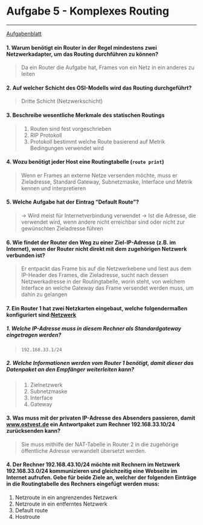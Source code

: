 # Aufgabe 5 - Komplexes Routing
___
[Aufgabenblatt](00%20-%20BSN/bsn_2025-10-09_Aufgabe4_NetzwerksegmentierungPackettracer.pdf)

#### 1. Warum benötigt ein Router in der Regel mindestens zwei Netzwerkadapter, um das Routing durchführen zu können?
> Da ein Router die Aufgabe hat, Frames von ein Netz in ein anderes zu leiten
#### 2. Auf welcher Schicht des OSI-Modells wird das Routing durchgeführt?
> Dritte Schicht (Netzwerkschicht)
#### 3. Beschreibe wesentliche Merkmale des statischen Routings
> 1. Routen sind fest vorgeschrieben
> 2. RIP Protokoll
> 3. Protokoll bestimmt welche Route basierend auf Metrik Bedingungen verwendet wird
#### 4. Wozu benötigt jeder Host eine Routingtabelle (`route print`)
> Wenn er Frames an externe Netze versenden möchte, muss er Zieladresse, Standard Gateway, Subnetzmaske, Interface und Metrik kennen und interpretieren
#### 5. Welche Aufgabe hat der Eintrag “Default Route”?
> → Wird meist für Internetverbindung verwendet
> → Ist die Adresse, die verwendet wird, wenn andere nicht erreichbar sind oder nicht zur gewünschten Zieladresse führen
#### 6. Wie findet der Router den Weg zu einer Ziel-IP-Adresse (z.B. im Internet), wenn der Router nicht direkt mit dem zugehörigen Netzwerk verbunden ist?
> Er entpackt das Frame bis auf die Netzwerkebene und liest aus dem IP-Header des Frames, die Zieladresse, sucht nach dessen Netzwerkadresse in der Routingtabelle, worin steht, von welchem Interface an welche Gateway das Frame versendet werden muss, um dahin zu gelangen
#### 7. Ein Router 1 hat zwei Netzkarten eingebaut, welche folgendermaßen konfiguriert sind:[Netzwerk](00%20-%20BSN/bsn_2025-10-09_Aufgabe4_NetzwerksegmentierungPackettracer.pdf#page=2&selection=31,0,31,2)
##### 1. Welche IP-Adresse muss in diesem Rechner als Standardgateway eingetragen werden?
> `192.168.33.1/24`
##### 2. Welche Informationen werden vom Router 1 benötigt, damit dieser das Datenpaket an den Empfänger weiterleiten kann?
> 1. Zielnetzwerk
> 2. Subnetzmaske
> 3. Interface
> 4. Gateway
#### 3. Was muss mit der privaten IP-Adresse des Absenders passieren, damit www.ostvest.de ein Antwortpaket zum Rechner 192.168.33.10/24 zurücksenden kann?
> Sie muss mithilfe der NAT-Tabelle in Router 2 in die zugehörige öffentliche Adresse verwandelt übersetzt werden.
#### 4. Der Rechner 192.168.43.10/24 möchte mit Rechnern im Netzwerk 192.168.33.0/24 kommunizieren und gleichzeitig eine Webseite im Internet aufrufen. Gebe für beide Ziele an, welcher der folgenden Einträge in die Routingtabelle des Rechners eingefügt werden muss:
1. Netzroute in ein angrenzendes Netzwerk
2. Netzroute in ein entferntes Netzwerk
3. Default route
4. Hostroute